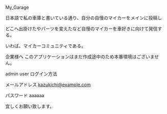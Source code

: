 My_Garage

日本語で私の車庫と書いている通り、自分の自慢のマイカーをメインに投稿し

どこへ出掛けたやパーツを変えたなど自慢のマイカーを車好きに向けて発信する。

いわば、マイカーコミュニティである。


企業様へ
このアプリケーションはまだ作成途中のため本番環境はございません。

admin user ログイン方法

メールアドレス
kazukichi@example.com

パスワード
aaaaaa

宜しくお願い致します。
